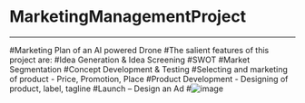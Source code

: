 # MarketingManagementProject
----------------------------
#Marketing Plan of an AI powered Drone
#The salient features of this project are:
#Idea Generation & Idea Screening
#SWOT
#Market Segmentation
#Concept Development & Testing
#Selecting and marketing of product - Price, Promotion, Place
#Product Development - Designing of product, label, tagline
#Launch – Design an Ad
#![image](https://github.com/mmk259/MarketingManagementProject/assets/123465638/81cdd8e8-cf55-4a2a-81ba-de154afc5c88)
